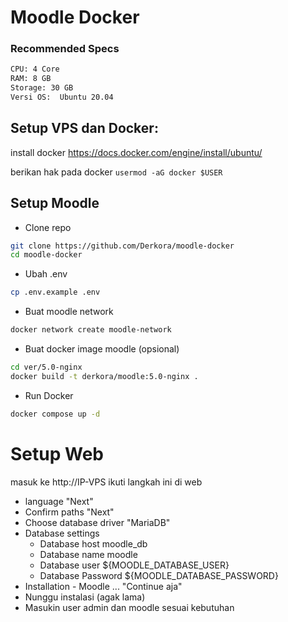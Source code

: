 # Moodle Docker
### Recommended Specs
```txt
CPU: 4 Core
RAM: 8 GB
Storage: 30 GB
Versi OS:  Ubuntu 20.04
```

## Setup VPS dan Docker:
install docker https://docs.docker.com/engine/install/ubuntu/ 

berikan hak pada docker ```usermod -aG docker $USER```

## Setup Moodle
- Clone repo
```bash
git clone https://github.com/Derkora/moodle-docker
cd moodle-docker
```
- Ubah .env
```bash
cp .env.example .env
```
- Buat moodle network
```bash
docker network create moodle-network
```
- Buat docker image moodle (opsional)
```bash
cd ver/5.0-nginx
docker build -t derkora/moodle:5.0-nginx .
```
- Run Docker
```bash
docker compose up -d
```

# Setup Web
masuk ke http://IP-VPS ikuti langkah ini di web
- language "Next"
- Confirm paths "Next"
- Choose database driver "MariaDB"
- Database settings
    - Database host moodle_db
    - Database name moodle
    - Database user ${MOODLE_DATABASE_USER}
    - Database Password ${MOODLE_DATABASE_PASSWORD}
- Installation - Moodle ... "Continue aja"
- Nunggu instalasi (agak lama)
- Masukin user admin dan moodle sesuai kebutuhan

